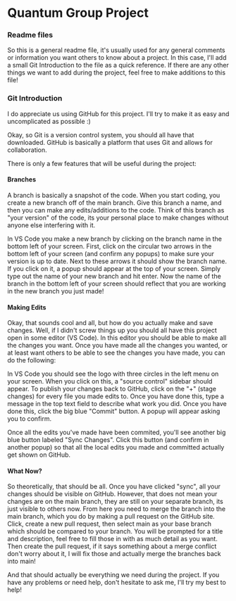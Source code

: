 # Quantum Group Project

### Readme files

So this is a general readme file, it's usually used for any general comments or information you want others to know about a project. In this case, I'll add a small Git Introduction to the file as a quick reference. If there are any other things we want to add during the project, feel free to make additions to this file!

### Git Introduction

I do appreciate us using GitHub for this project. I'll try to make it as easy and uncomplicated as possible :)

Okay, so Git is a version control system, you should all have that downloaded. GitHub is basically a platform that uses Git and allows for collaboration.

There is only a few features that will be useful during the project:

#### Branches

A branch is basically a snapshot of the code. When you start coding, you create a new branch off of the main branch. Give this branch a name, and then you can make any edits/additions to the code. Think of this branch as "your version" of the code, its your personal place to make changes without anyone else interfering with it. 

In VS Code you make a new branch by clicking on the branch name in the bottom left of your screen. First, click on the circular two arrows in the bottom left of your screen (and confirm any popups) to make sure your version is up to date. Next to these arrows it should show the branch name. If you click on it, a popup should appear at the top of your screen. Simply type out the name of your new branch and hit enter. Now the name of the branch in the bottom left of your screen should reflect that you are working in the new branch you just made!

#### Making Edits

Okay, that sounds cool and all, but how do you actually make and save changes. Well, if I didn't screw things up you should all have this project open in some editor (VS Code). In this editor you should be able to make all the changes you want. Once you have made all the changes you wanted, or at least want others to be able to see the changes you have made, you can do the following:

In VS Code you should see the logo with three circles in the left menu on your screen. When you click on this, a "source control" sidebar should appear. To publish your changes back to GitHub, click on the "+" (stage changes) for every file you made edits to. Once you have done this, type a message in the top text field to describe what work you did. Once you have done this, click the big blue "Commit" button. A popup will appear asking you to confirm.

Once all the edits you've made have been commited, you'll see another big blue button labeled "Sync Changes". Click this button (and confirm in another popup) so that all the local edits you made and committed actually get shown on GitHub. 

#### What Now?

So theoretically, that should be all. Once you have clicked "sync", all your changes should be visible on GitHub. However, that does not mean your changes are on the main branch, they are still on your separate branch, its just visible to others now. From here you need to merge the branch into the main branch, which you do by making a pull request on the GitHub site. Click, create a new pull request, then select main as your base branch which should be compared to your branch. You will be prompted for a title and description, feel free to fill those in with as much detail as you want. Then create the pull request, if it says something about a merge conflict don't worry about it, I will fix those and actually merge the branches back into main!

And that should actually be everything we need during the project. If you have any problems or need help, don't hesitate to ask me, I'll try my best to help!
